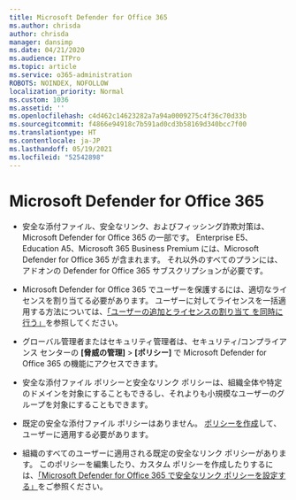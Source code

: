 ```yaml
---
title: Microsoft Defender for Office 365
ms.author: chrisda
author: chrisda
manager: dansimp
ms.date: 04/21/2020
ms.audience: ITPro
ms.topic: article
ms.service: o365-administration
ROBOTS: NOINDEX, NOFOLLOW
localization_priority: Normal
ms.custom: 1036
ms.assetid: ''
ms.openlocfilehash: c4d462c14623282a7a94a0009275c4f36c70d33b
ms.sourcegitcommit: f4866e94918c7b591ad0cd3b58169d340bcc7f00
ms.translationtype: HT
ms.contentlocale: ja-JP
ms.lasthandoff: 05/19/2021
ms.locfileid: "52542898"
---
```

# <a name="microsoft-defender-for-office-365"></a>Microsoft Defender for Office 365

- 安全な添付ファイル、安全なリンク、およびフィッシング詐欺対策は、Microsoft Defender for Office 365 の一部です。 Enterprise E5、Education A5、Microsoft 365 Business Premium には、Microsoft Defender for Office 365 が含まれます。 それ以外のすべてのプランには、アドオンの Defender for Office 365 サブスクリプションが必要です。

- Microsoft Defender for Office 365 でユーザーを保護するには、適切なライセンスを割り当てる必要があります。 ユーザーに対してライセンスを一括適用する方法については、[「ユーザーの追加とライセンスの割り当て を同時に行う」](/microsoft-365/admin/add-users/add-users)を参照してください。

- グローバル管理者またはセキュリティ管理者は、セキュリティ/コンプライアンス センターの **[脅威の管理]** \> **[ポリシー]** で Microsoft Defender for Office 365 の機能にアクセスできます。

- 安全な添付ファイル ポリシーと安全なリンク ポリシーは、組織全体や特定のドメインを対象にすることもできるし、それよりも小規模なユーザーのグループを対象にすることもできます。

- 既定の安全な添付ファイル ポリシーはありません。 [ポリシーを作成](/microsoft-365/security/office-365-security/set-up-atp-safe-attachments-policies)して、ユーザーに適用する必要があります。

- 組織のすべてのユーザーに適用される既定の安全なリンク ポリシーがあります。 このポリシーを編集したり、カスタム ポリシーを作成したりするには、[「Microsoft Defender for Office 365 で安全なリンク ポリシーを設定する」](/microsoft-365/security/office-365-security/set-up-atp-safe-links-policies)をご参照ください。
